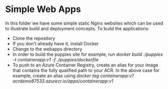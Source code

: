 # Simple Web Apps
In this folder we have some simple static Nginx websites which can be used to illustrate build and deployment concepts.
To build the applications:
* Clone the repository
* If you don't already have it, install Docker
* Change to the webapps directory
* In order to build the puppies site for example, run <em>docker build ./puppies -t containerapp:v1 -f ./puppies/dockerfile</em>
* To push to an Azure Container Registry, create an alias for your image that contains the fully qualified path to your ACR. In the above case for example, create an alias using <em>docker tag containerapp:v1 acrdemo87533.azurecr.io/apps/containerapp:v1</em>
